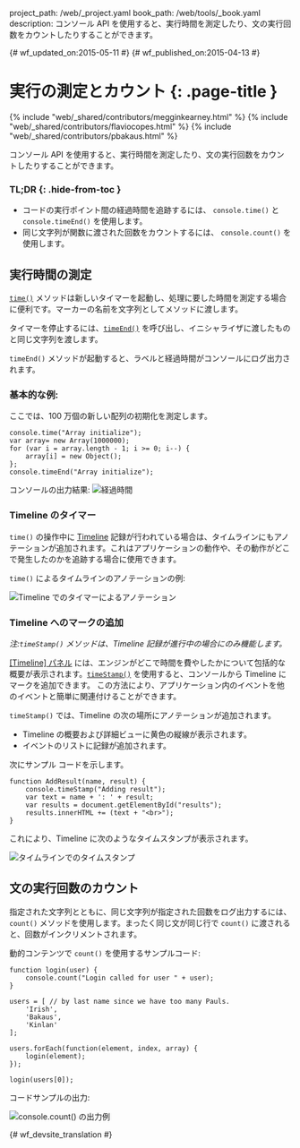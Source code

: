 project_path: /web/_project.yaml
book_path: /web/tools/_book.yaml
description: コンソール API を使用すると、実行時間を測定したり、文の実行回数をカウントしたりすることができます。

{# wf_updated_on:2015-05-11 #}
{# wf_published_on:2015-04-13 #}

#  実行の測定とカウント {: .page-title }

{% include "web/_shared/contributors/megginkearney.html" %}
{% include "web/_shared/contributors/flaviocopes.html" %}
{% include "web/_shared/contributors/pbakaus.html" %}

コンソール API を使用すると、実行時間を測定したり、文の実行回数をカウントしたりすることができます。


### TL;DR {: .hide-from-toc }
- コードの実行ポイント間の経過時間を追跡するには、 <code>console.time()</code> と <code>console.timeEnd()</code> を使用します。
- 同じ文字列が関数に渡された回数をカウントするには、 <code>console.count()</code> を使用します。


##  実行時間の測定

[`time()`](./console-reference#consoletimelabel) メソッドは新しいタイマーを起動し、処理に要した時間を測定する場合に便利です。マーカーの名前を文字列としてメソッドに渡します。

タイマーを停止するには、[`timeEnd()`](./console-reference#consoletimeendlabel) を呼び出し、イニシャライザに渡したものと同じ文字列を渡します。

`timeEnd()` メソッドが起動すると、ラベルと経過時間がコンソールにログ出力されます。

###  基本的な例:

ここでは、100 万個の新しい配列の初期化を測定します。


    console.time("Array initialize");
    var array= new Array(1000000);
    for (var i = array.length - 1; i >= 0; i--) {
        array[i] = new Object();
    };
    console.timeEnd("Array initialize");
    

コンソールの出力結果:
![経過時間](images/track-executions-time-duration.png)

###  Timeline のタイマー

`time()` の操作中に [Timeline](/web/tools/chrome-devtools/profile/evaluate-performance/timeline-tool) 記録が行われている場合は、タイムラインにもアノテーションが追加されます。これはアプリケーションの動作や、その動作がどこで発生したのかを追跡する場合に使用できます。

`time()` によるタイムラインのアノテーションの例:

![Timeline でのタイマーによるアノテーション](images/track-executions-time-annotation-on-timeline.png)

###  Timeline へのマークの追加

*注:`timeStamp()` メソッドは、Timeline 記録が進行中の場合にのみ機能します。*

[[Timeline] パネル](/web/tools/chrome-devtools/profile/evaluate-performance/timeline-tool) には、エンジンがどこで時間を費やしたかについて包括的な概要が表示されます。[`timeStamp()`](./console-reference#consoletimestamplabel) を使用すると、コンソールから Timeline にマークを追加できます。
この方法により、アプリケーション内のイベントを他のイベントと簡単に関連付けることができます。

`timeStamp()` では、Timeline の次の場所にアノテーションが追加されます。

- Timeline の概要および詳細ビューに黄色の縦線が表示されます。
- イベントのリストに記録が追加されます。

次にサンプル コードを示します。


    function AddResult(name, result) {
        console.timeStamp("Adding result");
        var text = name + ': ' + result;
        var results = document.getElementById("results");
        results.innerHTML += (text + "<br>");
    }
    

これにより、Timeline に次のようなタイムスタンプが表示されます。

![タイムラインでのタイムスタンプ](images/track-executions-timestamp2.png)

##  文の実行回数のカウント

指定された文字列とともに、同じ文字列が指定された回数をログ出力するには、`count()` メソッドを使用します。まったく同じ文が同じ行で `count()` に渡されると、回数がインクリメントされます。

動的コンテンツで `count()` を使用するサンプルコード:


    function login(user) {
        console.count("Login called for user " + user);
    }
    
    users = [ // by last name since we have too many Pauls.
        'Irish',
        'Bakaus',
        'Kinlan'
    ];
    
    users.forEach(function(element, index, array) {
        login(element);
    });
    
    login(users[0]);
    

コードサンプルの出力:

![console.count() の出力例](images/track-executions-console-count.png)




{# wf_devsite_translation #}
